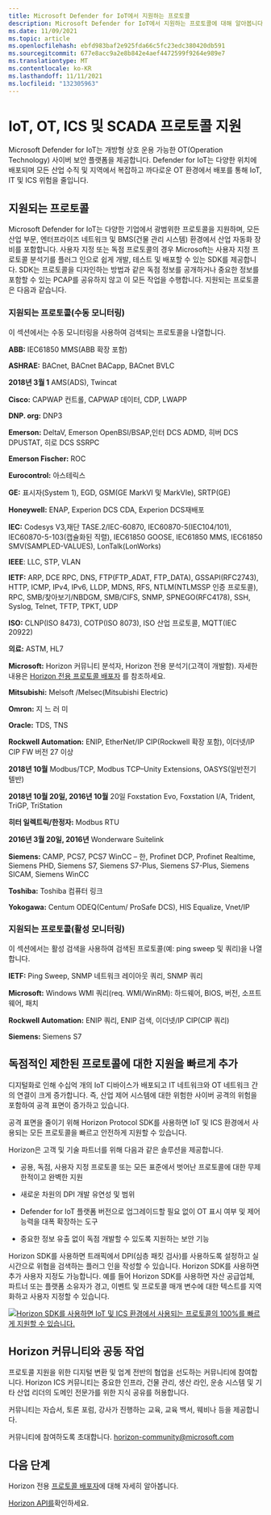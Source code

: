 ```yaml
---
title: Microsoft Defender for IoT에서 지원하는 프로토콜
description: Microsoft Defender for IoT에서 지원하는 프로토콜에 대해 알아봅니다.
ms.date: 11/09/2021
ms.topic: article
ms.openlocfilehash: ebfd983baf2e925fda66c5fc23edc380420db591
ms.sourcegitcommit: 677e8acc9a2e8b842e4aef4472599f9264e989e7
ms.translationtype: MT
ms.contentlocale: ko-KR
ms.lasthandoff: 11/11/2021
ms.locfileid: "132305963"
---
```

# <a name="support-for-iot-ot-ics-and-scada-protocols"></a>IoT, OT, ICS 및 SCADA 프로토콜 지원

Microsoft Defender for IoT는 개방형 상호 운용 가능한 OT(Operation Technology) 사이버 보안 플랫폼을 제공합니다. Defender for IoT는 다양한 위치에 배포되며 모든 산업 수직 및 지역에서 복잡하고 까다로운 OT 환경에서 배포를 통해 IoT, IT 및 ICS 위험을 줄입니다.

## <a name="supported-protocols"></a>지원되는 프로토콜

Microsoft Defender for IoT는 다양한 기업에서 광범위한 프로토콜을 지원하며, 모든 산업 부문, 엔터프라이즈 네트워크 및 BMS(건물 관리 시스템) 환경에서 산업 자동화 장비를 포함합니다. 사용자 지정 또는 독점 프로토콜의 경우 Microsoft는 사용자 지정 프로토콜 분석기를 플러그 인으로 쉽게 개발, 테스트 및 배포할 수 있는 SDK를 제공합니다. SDK는 프로토콜을 디자인하는 방법과 같은 독점 정보를 공개하거나 중요한 정보를 포함할 수 있는 PCAP를 공유하지 않고 이 모든 작업을 수행합니다. 지원되는 프로토콜은 다음과 같습니다.

### <a name="supported-protocols-passive-monitoring"></a>지원되는 프로토콜(수동 모니터링)

이 섹션에서는 수동 모니터링을 사용하여 검색되는 프로토콜을 나열합니다.

**ABB:** IEC61850 MMS(ABB 확장 포함)

**ASHRAE:** BACnet, BACnet BACapp, BACnet BVLC

**2018년 3월 1** AMS(ADS), Twincat 

**Cisco:** CAPWAP 컨트롤, CAPWAP 데이터, CDP, LWAPP

**DNP. org:**  DNP3

**Emerson:** DeltaV, Emerson OpenBSI/BSAP,인터 DCS ADMD, 히버 DCS DPUSTAT, 히로 DCS SSRPC

**Emerson Fischer:**  ROC

**Eurocontrol:** 아스테릭스

**GE:**  표시자(System 1), EGD, GSM(GE MarkVI 및 MarkVIe), SRTP(GE)

**Honeywell:** ENAP, Experion DCS CDA, Experion DCS재배포

**IEC:** Codesys V3,재단 TASE.2/IEC-60870, IEC60870-5(IEC104/101), IEC60870-5-103(캡슐화된 직렬), IEC61850 GOOSE, IEC61850 MMS, IEC61850 SMV(SAMPLED-VALUES), LonTalk(LonWorks)

**IEEE**: LLC, STP, VLAN

**IETF:** ARP, DCE RPC, DNS, FTP(FTP_ADAT, FTP_DATA), GSSAPI(RFC2743), HTTP, ICMP, IPv4, IPv6, LLDP, MDNS, RFS, NTLM(NTLMSSP 인증 프로토콜), RPC, SMB/찾아보기/NBDGM, SMB/CIFS, SNMP, SPNEGO(RFC4178), SSH, Syslog, Telnet, TFTP, TPKT, UDP

**ISO:** CLNP(ISO 8473), COTP(ISO 8073), ISO 산업 프로토콜, MQTT(IEC 20922)

**의료:** ASTM, HL7

**Microsoft:** Horizon 커뮤니티 분석자, Horizon 전용 분석기(고객이 개발함). 자세한 내용은 [Horizon 전용 프로토콜 배포자](references-horizon-sdk.md) 를 참조하세요.

**Mitsubishi:** Melsoft /Melsec(Mitsubishi Electric)

**Omron:** 지 느 러 미

**Oracle:** TDS, TNS

**Rockwell Automation:** ENIP, EtherNet/IP CIP(Rockwell 확장 포함), 이더넷/IP CIP FW 버전 27 이상

**2018년 10월** Modbus/TCP, Modbus TCP–Unity Extensions, OASYS(일반전기 텔반) 

**2018년 10월 20일, 2016년 10월** 20일 Foxstation Evo, Foxstation I/A, Trident, TriGP, TriStation

**히터 일렉트릭/한정자:** Modbus RTU

**2016년 3월 20일, 2016년** Wonderware Suitelink

**Siemens:** CAMP, PCS7, PCS7 WinCC – 한, Profinet DCP, Profinet Realtime, Siemens PHD, Siemens S7, Siemens S7-Plus, Siemens S7-Plus, Siemens SICAM, Siemens WinCC

**Toshiba:** Toshiba 컴퓨터 링크

**Yokogawa:** Centum ODEQ(Centum/ ProSafe DCS), HIS Equalize, Vnet/IP

### <a name="supported-protocols-active-monitoring"></a>지원되는 프로토콜(활성 모니터링)

이 섹션에서는 활성 검색을 사용하여 검색된 프로토콜(예: ping sweep 및 쿼리)을 나열합니다.

**IETF:** Ping Sweep, SNMP 네트워크 레이아웃 쿼리, SNMP 쿼리

**Microsoft:** Windows WMI 쿼리(req. WMI/WinRM): 하드웨어, BIOS, 버전, 소프트웨어, 패치  

**Rockwell Automation:**  ENIP 쿼리, ENIP 검색, 이더넷/IP CIP(CIP 쿼리)

**Siemens:** Siemens S7

## <a name="quickly-add-support-for-proprietary-restricted-protocols"></a>독점적인 제한된 프로토콜에 대한 지원을 빠르게 추가

디지털화로 인해 수십억 개의 IoT 디바이스가 배포되고 IT 네트워크와 OT 네트워크 간의 연결이 크게 증가합니다. 즉, 산업 제어 시스템에 대한 위험한 사이버 공격의 위험을 포함하여 공격 표면이 증가하고 있습니다.

공격 표면을 줄이기 위해 Horizon Protocol SDK를 사용하면 IoT 및 ICS 환경에서 사용되는 모든 프로토콜을 빠르고 안전하게 지원할 수 있습니다.

Horizon은 고객 및 기술 파트너를 위해 다음과 같은 솔루션을 제공합니다.

- 공용, 독점, 사용자 지정 프로토콜 또는 모든 표준에서 벗어난 프로토콜에 대한 무제한적이고 완벽한 지원

- 새로운 차원의 DPI 개발 유연성 및 범위

- Defender for IoT 플랫폼 버전으로 업그레이드할 필요 없이 OT 표시 여부 및 제어 능력을 대폭 확장하는 도구

- 중요한 정보 유출 없이 독점 개발할 수 있도록 지원하는 보안 기능

Horizon SDK를 사용하면 트래픽에서 DPI(심층 패킷 검사)를 사용하도록 설정하고 실시간으로 위협을 검색하는 플러그 인을 작성할 수 있습니다. Horizon SDK를 사용하면 추가 사용자 지정도 가능합니다. 예를 들어 Horizon SDK를 사용하면 자산 공급업체, 파트너 또는 플랫폼 소유자가 경고, 이벤트 및 프로토콜 매개 변수에 대한 텍스트를 지역화하고 사용자 지정할 수 있습니다.

[![Horizon SDK를 사용하면 IoT 및 ICS 환경에서 사용되는 프로토콜의 100%를 빠르게 지원할 수 있습니다.](media/concept-supported-protocols/sdk-horizon.png)](media/concept-supported-protocols/sdk-horizon-expanded.png#lightbox)

## <a name="collaborate-with-the-horizon-community"></a>Horizon 커뮤니티와 공동 작업

프로토콜 지원을 위한 디지털 변환 및 업계 전반의 협업을 선도하는 커뮤니티에 참여합니다. Horizon ICS 커뮤니티는 중요한 인프라, 건물 관리, 생산 라인, 운송 시스템 및 기타 산업 리더의 도메인 전문가를 위한 지식 공유를 허용합니다.

커뮤니티는 자습서, 토론 포럼, 강사가 진행하는 교육, 교육 백서, 웨비나 등을 제공합니다.

커뮤니티에 참여하도록 초대합니다. <horizon-community@microsoft.com>

## <a name="next-steps"></a>다음 단계

Horizon 전용 [프로토콜 배포자](references-horizon-sdk.md)에 대해 자세히 알아봅니다.

[Horizon API를](references-horizon-api.md)확인하세요.
